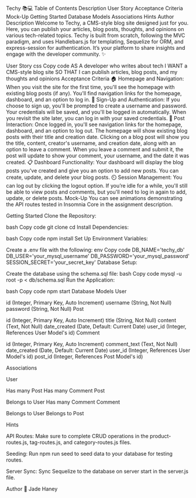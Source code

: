 
Techy 📚💻
Table of Contents
Description
User Story
Acceptance Criteria
Mock-Up
Getting Started
Database Models
Associations
Hints
Author
Description
Welcome to Techy, a CMS-style blog site designed just for you. Here, you can publish your articles, blog posts, thoughts, and opinions on various tech-related topics. Techy is built from scratch, following the MVC paradigm, and uses Handlebars.js for templating, Sequelize for ORM, and express-session for authentication. It’s your platform to share insights and engage with the developer community. ✨

User Story
css
Copy code
AS A developer who writes about tech
I WANT a CMS-style blog site
SO THAT I can publish articles, blog posts, and my thoughts and opinions
Acceptance Criteria
🏠 Homepage and Navigation:
When you visit the site for the first time, you'll see the homepage with existing blog posts (if any).
You'll find navigation links for the homepage, dashboard, and an option to log in.
🔐 Sign-Up and Authentication:
If you choose to sign up, you'll be prompted to create a username and password.
Your credentials will be saved, and you'll be logged in automatically.
When you revisit the site later, you can log in with your saved credentials.
📝 Post Interaction:
Once logged in, you'll see navigation links for the homepage, dashboard, and an option to log out.
The homepage will show existing blog posts with their title and creation date.
Clicking on a blog post will show you the title, content, creator's username, and creation date, along with an option to leave a comment.
When you leave a comment and submit it, the post will update to show your comment, your username, and the date it was created.
📋 Dashboard Functionality:
Your dashboard will display the blog posts you've created and give you an option to add new posts.
You can create, update, and delete your blog posts.
⏲️ Session Management:
You can log out by clicking the logout option.
If you’re idle for a while, you'll still be able to view posts and comments, but you'll need to log in again to add, update, or delete posts.
Mock-Up
You can see animations demonstrating the API routes tested in Insomnia Core in the assignment description.

Getting Started
Clone the Repository:

bash
Copy code
git clone <repository-url>
cd <repository-folder>
Install Dependencies:

bash
Copy code
npm install
Set Up Environment Variables:

Create a .env file with the following:
env
Copy code
DB_NAME='techy_db'
DB_USER='your_mysql_username'
DB_PASSWORD='your_mysql_password'
SESSION_SECRET='your_secret_key'
Database Setup:

Create the database using the schema.sql file:
bash
Copy code
mysql -u root -p < db/schema.sql
Run the Application:

bash
Copy code
npm start
Database Models
User

id (Integer, Primary Key, Auto Increment)
username (String, Not Null)
password (String, Not Null)
Post

id (Integer, Primary Key, Auto Increment)
title (String, Not Null)
content (Text, Not Null)
date_created (Date, Default: Current Date)
user_id (Integer, References User Model's id)
Comment

id (Integer, Primary Key, Auto Increment)
comment_text (Text, Not Null)
date_created (Date, Default: Current Date)
user_id (Integer, References User Model's id)
post_id (Integer, References Post Model's id)

Associations

User

Has many Post
Has many Comment
Post

Belongs to User
Has many Comment
Comment

Belongs to User
Belongs to Post

Hints

API Routes:
Make sure to complete CRUD operations in the product-routes.js, tag-routes.js, and category-routes.js files.

Seeding:
Run npm run seed to seed data to your database for testing routes.

Server Sync:
Sync Sequelize to the database on server start in the server.js file.

Author
👤 Jade Haney